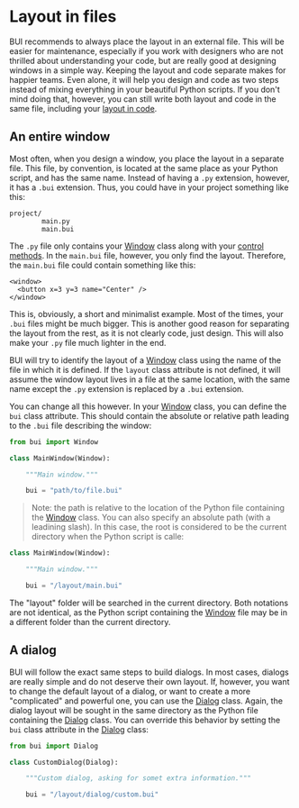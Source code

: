 # Layout in files

BUI recommends to always place the layout in an external file.  This will be easier for maintenance, especially if you work with designers who are not thrilled about understanding your code, but are really good at designing windows in a simple way.  Keeping the layout and code separate makes for happier teams.  Even alone, it will help you design and code as two steps instead of mixing everything in your beautiful Python scripts.  If you don't mind doing that, however, you can still write both layout and code in the same file, including your [layout in code](./code.md).

## An entire window

Most often, when you design a window, you place the layout in a separate file.  This file, by convention, is located at the same place as your Python script, and has the same name.  Instead of having a `.py` extension, however, it has a `.bui` extension.  Thus, you could have in your project something like this:

```
project/
        main.py
        main.bui
```

The `.py` file only contains your [Window](../class/Window.md) class along with your [control methods](../controloverview.md).  In the `main.bui` file, however, you only find the layout.  Therefore, the `main.bui` file could contain something like this:

```
<window>
  <button x=3 y=3 name="Center" />
</window>
```

This is, obviously, a short and minimalist example.  Most of the times, your `.bui` files might be much bigger.  This is another good reason for separating the layout from the rest, as it is not clearly code, just design.  This will also make your `.py` file much lighter in the end.

BUI will try to identify the layout of a [Window](../class/Window.md) class using the name of the file in which it is defined.  If the `layout` class attribute is not defined, it will assume the window layout lives in a file at the same location, with the same name except the `.py` extension is replaced by a `.bui` extension.

You can change all this however.  In your [Window](../class/Window.md) class, you can define the `bui` class attribute.  This should contain the absolute or relative path leading to the `.bui` file describing the window:

```python
from bui import Window

class MainWindow(Window):

    """Main window."""

    bui = "path/to/file.bui"
```

> Note: the path is relative to the location of the Python file containing the [Window](../class/Window.md) class.  You can also specify an absolute path (with a leadining slash).  In this case, the root is considered to be the current directory when the Python script is calle:

```python
class MainWindow(Window):

    """Main window."""

    bui = "/layout/main.bui"
```

The "layout" folder will be searched in the current directory.  Both notations are not identical, as the Python script containing the [Window](../class/Window.md) file may be in a different folder than the current directory.

## A dialog

BUI will follow the exact same steps to build dialogs.  In most cases, dialogs are really simple and do not deserve their own layout.  If, however, you want to change the default layout of a dialog, or want to create a more "complicated" and powerful one, you can use the [Dialog](../class/Dialog.md) class.  Again, the dialog layout will be sought in the same directory as the Python file containing the [Dialog](../class/Dialog.md) class.  You can override this behavior by setting the `bui` class attribute in the [Dialog](../class/Dialog.md) class:

```python
from bui import Dialog

class CustomDialog(Dialog):

    """Custom dialog, asking for somet extra information."""

    bui = "/layout/dialog/custom.bui"
```
